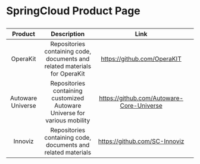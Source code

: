 # SpringCloud Product Page 
##
##
##
##


|    **Product**    |                               **Description**                              |                  **Link**                 |   |
|:-----------------:|:--------------------------------------------------------------------------:|:-----------------------------------------:|---|
| OperaKit          | Repositories containing code, documents and related materials for OperaKit | https://github.com/OperaKIT               |   |
| Autoware Universe | Repositories containing customized Autoware Universe for various mobility  | https://github.com/Autoware-Core-Universe |   |
| Innoviz           | Repositories containing code, documents and related materials              | https://github.com/SC-Innoviz             |   |
